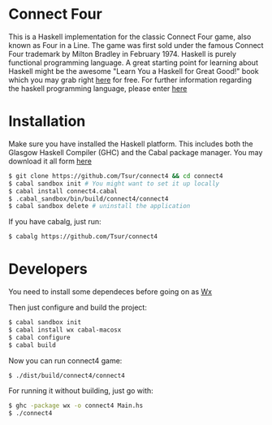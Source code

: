 # Connect Four

This is a Haskell implementation for the classic Connect Four game, also known as Four in a Line. The game was first sold under the famous Connect Four trademark by Milton Bradley in February 1974. Haskell is purely functional programming language. A great starting point for learning about Haskell might be the awesome "Learn You a Haskell for Great Good!" book which you may grab right [here](http://learnyouahaskell.com/) for free. For further information regarding the haskell programming language, please enter [here](https://www.haskell.org/)

# Installation

Make sure you have installed the Haskell platform. This includes both the Glasgow Haskell Compiler (GHC) and the Cabal package manager. You may download it all form [here](https://www.haskell.org/platform/)

```bash
$ git clone https://github.com/Tsur/connect4 && cd connect4
$ cabal sandbox init # You might want to set it up locally
$ cabal install connect4.cabal
$ .cabal_sandbox/bin/build/connect4/connect4
$ cabal sandbox delete # uninstall the application
```

If you have cabalg, just run:

```bash
$ cabalg https://github.com/Tsur/connect4
```

# Developers

You need to install some dependeces before going on as [Wx](https://wiki.haskell.org/WxHaskell)

Then just configure and build the project:

```bash
$ cabal sandbox init
$ cabal install wx cabal-macosx
$ cabal configure
$ cabal build
```

Now you can run connect4 game:

```bash
$ ./dist/build/connect4/connect4
```

For running it without building, just go with:

```bash
$ ghc -package wx -o connect4 Main.hs
$ ./connect4
```

